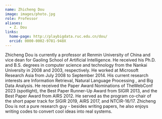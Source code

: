 ```yaml
---
name: Zhicheng Dou
image: images/photo.jpg
role: Professor
aliases:
  - Z. Dou
links:
  home-page: http://playbigdata.ruc.edu.cn/dou/
  orcid: 0000-0002-9781-948X
---
```


Zhicheng Dou is currently a professor at Renmin University of China and vice dean for Gaoling School of Artificial Intelligence. He received his Ph.D. and B.S. degrees in computer science and technology from the Nankai University in 2008 and 2003, respectively. He worked at Microsoft Research Asia from July 2008 to September 2014. His current research interests are Information Retrieval, Natural Language Processing , and Big Data Analysis. He received the Paper Award Nominations of TheWebConf 2023 (spotlight), the Best Paper Runner-Up Award from SIGIR 2013, and the Best Paper Award from AIRS 2012. He served as the program co-chair of the short paper track for SIGIR 2019, AIRS 2017, and NTCIR-16/17. Zhicheng Dou is not a pure research guy - besides writing papers, he also enjoys writing codes to convert cool ideas into real systems.
